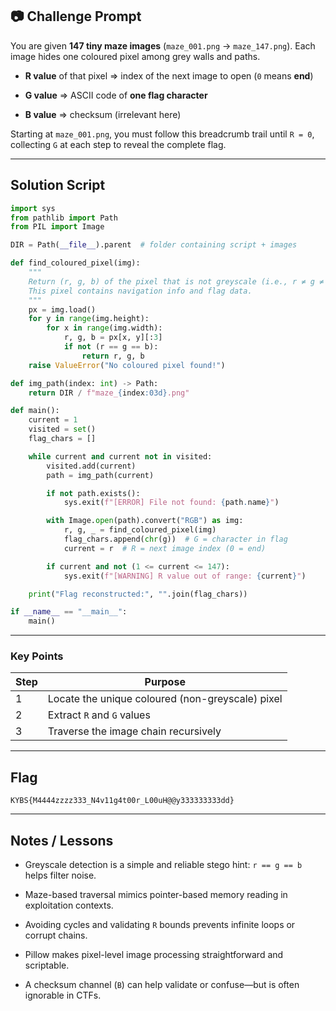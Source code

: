 ## 📷 Challenge Prompt

You are given **147 tiny maze images** (`maze_001.png` → `maze_147.png`). Each image hides one coloured pixel among grey walls and paths.

- **R value** of that pixel ⇒ index of the next image to open (`0` means **end**)
    
- **G value** ⇒ ASCII code of **one flag character**
    
- **B value** ⇒ checksum (irrelevant here)
    

Starting at `maze_001.png`, you must follow this breadcrumb trail until `R = 0`, collecting `G` at each step to reveal the complete flag.

---

## Solution Script

```python
import sys
from pathlib import Path
from PIL import Image

DIR = Path(__file__).parent  # folder containing script + images

def find_coloured_pixel(img):
    """
    Return (r, g, b) of the pixel that is not greyscale (i.e., r ≠ g ≠ b).
    This pixel contains navigation info and flag data.
    """
    px = img.load()
    for y in range(img.height):
        for x in range(img.width):
            r, g, b = px[x, y][:3]
            if not (r == g == b):
                return r, g, b
    raise ValueError("No coloured pixel found!")

def img_path(index: int) -> Path:
    return DIR / f"maze_{index:03d}.png"

def main():
    current = 1
    visited = set()
    flag_chars = []

    while current and current not in visited:
        visited.add(current)
        path = img_path(current)

        if not path.exists():
            sys.exit(f"[ERROR] File not found: {path.name}")

        with Image.open(path).convert("RGB") as img:
            r, g, _ = find_coloured_pixel(img)
            flag_chars.append(chr(g))  # G = character in flag
            current = r  # R = next image index (0 = end)

        if current and not (1 <= current <= 147):
            sys.exit(f"[WARNING] R value out of range: {current}")

    print("Flag reconstructed:", "".join(flag_chars))

if __name__ == "__main__":
    main()
```

---

### Key Points

|Step|Purpose|
|---|---|
|1|Locate the unique coloured (non-greyscale) pixel|
|2|Extract `R` and `G` values|
|3|Traverse the image chain recursively|

---

## Flag

```
KYBS{M4444zzzz333_N4v11g4t00r_L00uH@@y333333333dd}
```

---

## Notes / Lessons

- Greyscale detection is a simple and reliable stego hint: `r == g == b` helps filter noise.
    
- Maze-based traversal mimics pointer-based memory reading in exploitation contexts.
    
- Avoiding cycles and validating `R` bounds prevents infinite loops or corrupt chains.
    
- Pillow makes pixel-level image processing straightforward and scriptable.
    
- A checksum channel (`B`) can help validate or confuse—but is often ignorable in CTFs.